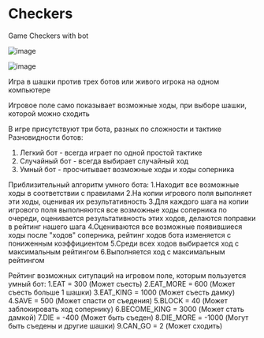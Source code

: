 # Checkers
Game Checkers with bot



![image](https://user-images.githubusercontent.com/72733482/172914094-69d14f13-aac4-4357-b7ae-406b828a7e9b.png)

![image](https://user-images.githubusercontent.com/72733482/172914271-8709bb34-1949-4aa3-85f5-1ddd51482497.png)

Игра в шашки против трех ботов или живого игрока на одном компьютере

Игровое поле само показывает возможные ходы, при выборе шашки, которой можно сходить


В игре присутствуют три бота, разных по сложности и тактике
Разновидности ботов:
1. Легкий бот - всегда играет по одной простой тактике
2. Случайный бот - всегда выбирает случайный ход
3. Умный бот - просчитывает возможные ходы и ходы соперника


Приблизительный алгоритм умного бота:
1.Находит все возможные ходы в соответствии с правилами
2.На копии игрового поля выполняет эти ходы, оценивая их результативность
3.Для каждого шага на копии игрового поля выполняются все возможные ходы соперника по очереди, оценивается результативность этих ходов, делаются поправки в рейтинг нашего шага
4.Оцениваются все возможные появившиеся ходы после "ходов" соперника, рейтинг ходов бота изменяется с пониженным коэффициентом
5.Среди всех ходов выбирается ход с максимальным рейтингом
6.Выполняется ход с максимальным рейтингом


Рейтинг возможных ситупаций на игровом поле, которым пользуется умный бот:
	1.EAT = 300           (Может съесть)
	2.EAT_MORE = 600      (Может съесть больше 1 шашки)
	3.EAT_KING = 1000     (Может съесть дамку)
	4.SAVE = 500          (Может спасти от съедения)
	5.BLOCK = 40          (Может заблокировать ход сопернику)
	6.BECOME_KING = 3000  (Может стать дамкой)
	7.DIE = -400          (Может быть съеден)
	8.DIE_MORE = -1000    (Могут быть съедены и другие шашки)
	9.CAN_GO = 2          (Может сходить)
